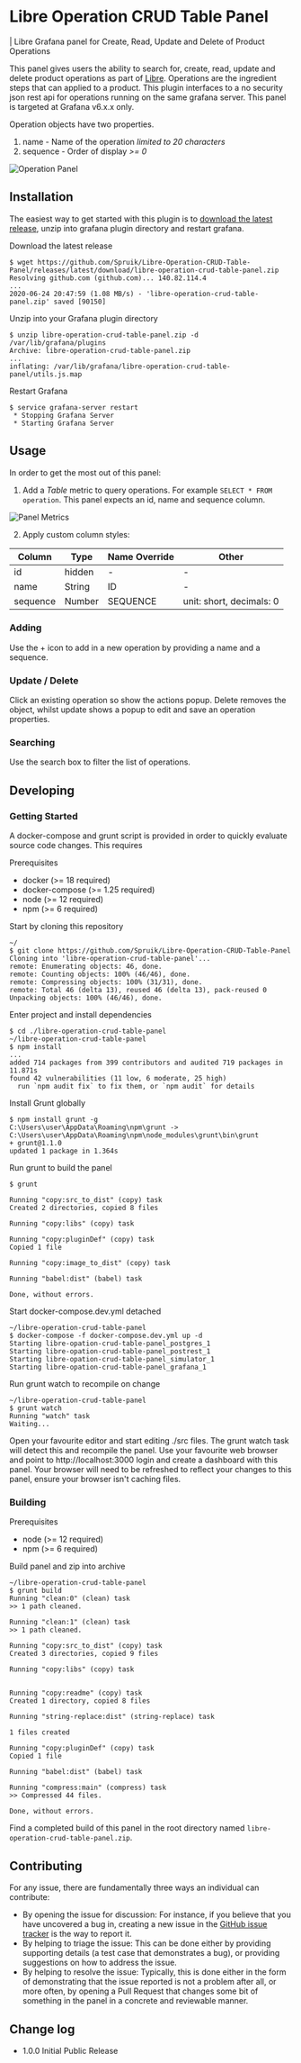 # Libre Operation CRUD Table Panel

| Libre Grafana panel for Create, Read, Update and Delete of Product Operations

This panel gives users the ability to search for, create, read, update and delete product operations as part of [Libre](https://github.com/Spruik/Libre). Operations are the ingredient steps that can applied to a product. This plugin interfaces to a no security json rest api for operations running on the same grafana server. This panel is targeted at Grafana v6.x.x only.

Operation objects have two properties.

1. name - Name of the operation _limited to 20 characters_
2. sequence - Order of display _>= 0_

![Operation Panel](./docs/operation-crud-table-panel.gif)

## Installation

The easiest way to get started with this plugin is to [download the latest release](https://github.com/Spruik/Libre-Operation-CRUD-Table-Panel/releases/latest/download/libre-operation-crud-table-panel.zip), unzip into grafana plugin directory and restart grafana.

Download the latest release

```shell
$ wget https://github.com/Spruik/Libre-Operation-CRUD-Table-Panel/releases/latest/download/libre-operation-crud-table-panel.zip
Resolving github.com (github.com)... 140.82.114.4
...
2020-06-24 20:47:59 (1.08 MB/s) - 'libre-operation-crud-table-panel.zip' saved [90150]
```

Unzip into your Grafana plugin directory

```shell
$ unzip libre-operation-crud-table-panel.zip -d /var/lib/grafana/plugins
Archive: libre-operation-crud-table-panel.zip
...
inflating: /var/lib/grafana/libre-operation-crud-table-panel/utils.js.map
```

Restart Grafana

```shell
$ service grafana-server restart
 * Stopping Grafana Server
 * Starting Grafana Server
```

## Usage

In order to get the most out of this panel:

1. Add a *Table* metric to query operations. For example `SELECT * FROM operation`. This panel expects an id, name and sequence column.

![Panel Metrics](./docs/operation-crud-table-panel-metrics.png)

2. Apply custom column styles:

| Column   | Type   | Name Override | Other                    |
|----------|--------|---------------|--------------------------|
| id       | hidden |       -       |   -                      |
| name     | String | ID            |   -                      |
| sequence | Number | SEQUENCE      | unit: short, decimals: 0 |

### Adding

Use the + icon to add in a new operation by providing a name and a sequence.

### Update / Delete

Click an existing operation so show the actions popup. Delete removes the object, whilst update shows a popup to edit and save an operation properties.

### Searching

Use the search box to filter the list of operations.

## Developing

### Getting Started

A docker-compose and grunt script is provided in order to quickly evaluate source code changes. This requires

Prerequisites

- docker (>= 18 required)
- docker-compose (>= 1.25 required)
- node (>= 12 required)
- npm (>= 6 required)

Start by cloning this repository

```shell
~/
$ git clone https://github.com/Spruik/Libre-Operation-CRUD-Table-Panel
Cloning into 'libre-operation-crud-table-panel'...
remote: Enumerating objects: 46, done.
remote: Counting objects: 100% (46/46), done.
remote: Compressing objects: 100% (31/31), done.
remote: Total 46 (delta 13), reused 46 (delta 13), pack-reused 0
Unpacking objects: 100% (46/46), done.
```

Enter project and install dependencies

```shell
$ cd ./libre-operation-crud-table-panel
~/libre-operation-crud-table-panel
$ npm install
...
added 714 packages from 399 contributors and audited 719 packages in 11.871s
found 42 vulnerabilities (11 low, 6 moderate, 25 high)
  run `npm audit fix` to fix them, or `npm audit` for details
```

Install Grunt globally

```shell
$ npm install grunt -g
C:\Users\user\AppData\Roaming\npm\grunt -> C:\Users\user\AppData\Roaming\npm\node_modules\grunt\bin\grunt
+ grunt@1.1.0
updated 1 package in 1.364s
```

Run grunt to build the panel

```shell
$ grunt

Running "copy:src_to_dist" (copy) task
Created 2 directories, copied 8 files

Running "copy:libs" (copy) task

Running "copy:pluginDef" (copy) task
Copied 1 file

Running "copy:image_to_dist" (copy) task

Running "babel:dist" (babel) task

Done, without errors.

```

Start docker-compose.dev.yml detached

```shell
~/libre-operation-crud-table-panel
$ docker-compose -f docker-compose.dev.yml up -d
Starting libre-opation-crud-table-panel_postgres_1
Starting libre-opation-crud-table-panel_postrest_1
Starting libre-opation-crud-table-panel_simulator_1
Starting libre-opation-crud-table-panel_grafana_1
```

Run grunt watch to recompile on change

```shell
~/libre-operation-crud-table-panel
$ grunt watch
Running "watch" task
Waiting...
```

Open your favourite editor and start editing ./src files. The grunt watch task will detect this and recompile the panel. Use your favourite web browser and point to http://localhost:3000 login and create a dashboard with this panel. Your browser will need to be refreshed to reflect your changes to this panel, ensure your browser isn't caching files.

### Building

Prerequisites

- node (>= 12 required)
- npm (>= 6 required)

Build panel and zip into archive

```shell
~/libre-operation-crud-table-panel
$ grunt build
Running "clean:0" (clean) task
>> 1 path cleaned.

Running "clean:1" (clean) task
>> 1 path cleaned.

Running "copy:src_to_dist" (copy) task
Created 3 directories, copied 9 files

Running "copy:libs" (copy) task


Running "copy:readme" (copy) task
Created 1 directory, copied 8 files

Running "string-replace:dist" (string-replace) task

1 files created

Running "copy:pluginDef" (copy) task
Copied 1 file

Running "babel:dist" (babel) task

Running "compress:main" (compress) task
>> Compressed 44 files.

Done, without errors.
```

Find a completed build of this panel in the root directory named `libre-operation-crud-table-panel.zip`.

## Contributing

For any issue, there are fundamentally three ways an individual can contribute:

- By opening the issue for discussion: For instance, if you believe that you have uncovered a bug in, creating a new issue in the [GitHub issue tracker](https://github.com/Spruik/Libre-Operation-CRUD-Table-Panel/issues) is the way to report it.
- By helping to triage the issue: This can be done either by providing supporting details (a test case that demonstrates a bug), or providing suggestions on how to address the issue.
- By helping to resolve the issue: Typically, this is done either in the form of demonstrating that the issue reported is not a problem after all, or more often, by opening a Pull Request that changes some bit of something in the panel in a concrete and reviewable manner.

## Change log

- 1.0.0 Initial Public Release
